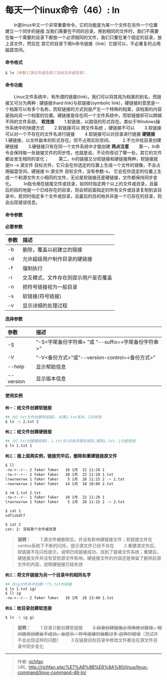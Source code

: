 # 每天一个linux命令（46）: ln

　　ln是linux中又一个非常重要命令，它的功能是为某一个文件在另外一个位置建立一个同步的链接.当我们需要在不同的目录，用到相同的文件时，我们不需要在每一个需要的目录下都放一个必须相同的文件，我们只要在某个固定的目录，放上该文件，然后在 其它的目录下用ln命令链接（link）它就可以，不必重复的占用磁盘空间。
<!--more -->

#### 命令格式
```bash
$ ln [参数][源文件或目录][目标文件或目录]
```
#### 命令功能
　　Linux文件系统中，有所谓的链接(link)，我们可以将其视为档案的别名，而链接又可分为两种 : 硬链接(hard link)与软链接(symbolic link)，硬链接的意思是一个档案可以有多个名称，而软链接的方式则是产生一个特殊的档案，该档案的内容是指向另一个档案的位置。硬链接是存在同一个文件系统中，而软链接却可以跨越不同的文件系统。
**软连接**
　　1.软链接，以路径的形式存在。类似于Windows操作系统中的快捷方式
　　2.软链接可以 跨文件系统 ，硬链接不可以
　　3.软链接可以对一个不存在的文件名进行链接
　　4.软链接可以对目录进行链接
**硬链接**
　　1.硬链接，以文件副本的形式存在。但不占用实际空间。
　　2.不允许给目录创建硬链接
　　3.硬链接只有在同一个文件系统中才能创建
**两点注意**
　　第一，ln命令会保持每一处链接文件的同步性，也就是说，不论你改动了哪一处，其它的文件都会发生相同的变化；
　　第二，ln的链接又分软链接和硬链接两种，软链接就是ln –s 源文件 目标文件，它只会在你选定的位置上生成一个文件的镜像，不会占用磁盘空间，硬链接 ln 源文件 目标文件，没有参数-s， 它会在你选定的位置上生成一个和源文件大小相同的文件，无论是软链接还是硬链接，文件都保持同步变化。
　　ln指令用在链接文件或目录，如同时指定两个以上的文件或目录，且最后的目的地是一个已经存在的目录，则会把前面指定的所有文件或目录复制到该目录中。若同时指定多个文件或目录，且最后的目的地并非是一个已存在的目录，则会出现错误信息。
#### 命令参数
**必要参数**

| 参数 | 描述     |
| :------------- | :------------- |
| -b | 删除，覆盖以前建立的链接 |
| -d | 允许超级用户制作目录的硬链接 |
| -f | 强制执行 |
| -i | 交互模式，文件存在则提示用户是否覆盖 |
| -n | 把符号链接视为一般目录 |
| -s | 软链接(符号链接) |
| -v | 显示详细的处理过程 |

**选择参数**

| 参数 | 描述     |
| :------------- | :------------- |
| -S | “-S<字尾备份字符串> ”或 “--suffix=<字尾备份字符串>” |
| -V | “-V<备份方式>”或“--version-control=<备份方式>” |
| --help | 显示帮助信息 |
| --version | 显示版本信息 |

#### 使用实例
**`例一`：给文件创建软链接**
```bash
## 为2.txt文件创建软链接2，如果2.txt丢失，2将失效
$ ln -s 2.txt 2
```
**`例二`：给文件创建硬链接**
```bash
## 为1.txt创建硬链接1，1.txt与1的各项属性相同,删除1.txt，1仍能使用
$ ln 1.txt 1
```
**`例三`：接上面两实例，链接完毕后，删除和重建链接原文件**
```bash
$ ll
-rw-r--r-- 2 faker faker   10 1月  22 11:28 1
-rw-r--r-- 2 faker faker   10 1月  22 11:28 1.txt
lrwxrwxrwx 1 faker faker    5 1月  28 11:15 2 -> 2.txt
-rwxrwxrwx 1 faker faker   14 1月  18 10:06 2.txt

$ rm 1.txt 2.txt
-rw-r--r-- 1 faker faker   10 1月  22 11:28 1
lrwxrwxrwx 1 faker faker    5 1月  28 11:15 2 -> 2.txt

$ cat 1
sdfiskdlf

$ cat 2
cat: 2: 没有那个文件或目录
```
>**说明：**
　　1.源文件被删除后，并没有影响硬链接文件；软链接文件在centos系统下不断的闪烁，提示源文件已经不存在
　　2.重建源文件后，软链接不在闪烁提示，说明已经链接成功，找到了链接文件系统；重建后，硬链接文件并没有受到源文件影响，硬链接文件的内容还是保留了删除前源文件的内容，说明硬链接已经失效

**`例三`：将文件链接为另一个目录中的相同名字**
```bash
## 在ig文件夹中创建一个1.txt的链接
$ ln 1.txt ig/
$ ll ig
-rw-r--r-- 2 faker faker   10 1月  28 13:40 1.txt
```

**`例五`：给目录创建软连接**
```bash
$ ln -s ig gi
```
>**说明：**
　　1.目录只能创建软链接
　　~~2.目录创建链接必须用绝对路径，相对路径创建会不成功，会提示：符号连接的层数过多 这样的错误~~（测试并不会出现这样的问题）
　　3.在链接目标目录中修改文件都会在源文件目录中同步变化


---

> 作者: [richfan](https://richfan.site/)  
> URL: http://richfan.site/%E7%A8%8B%E6%8A%80/linux/linux-command/linux-command-46-ln/  


